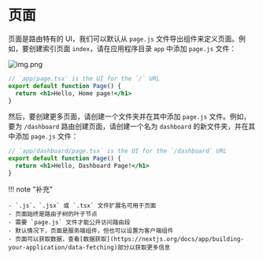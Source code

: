 # 页面

页面是路由特有的 UI，我们可以默认从 `page.js` 文件导出组件来定义页面。例如，要创建索引页面 `index`，请在应用程序目录 `app` 中添加 `page.js` 文件：

![img.png](https://mingminyu.github.io/webassets/images/abrp-01.png)

```jsx linenums="1" title="app/page.tsx"
// `app/page.tsx` is the UI for the `/` URL
export default function Page() {
  return <h1>Hello, Home page!</h1>
}
```

然后，要创建更多页面，请创建一个文件夹并在其中添加 `page.js` 文件。例如，要为 `/dashboard` 路由创建页面，请创建一个名为 `dashboard` 的新文件夹，并在其中添加 `page.js` 文件：

```jsx linenums="1" title="app/dashboard/page.tsx"
// `app/dashboard/page.tsx` is the UI for the `/dashboard` URL
export default function Page() {
  return <h1>Hello, Dashboard Page!</h1>
}
```

!!! note "补充"
    
    - `.js`、`.jsx` 或 `.tsx` 文件扩展名可用于页面
    - 页面始终是路由子树的叶子节点
    - 需要 `page.js` 文件才能公开访问路由段
    - 默认情况下，页面是服务端组件，但也可以设置为客户端组件
    - 页面可以获取数据，查看[数据获取](https://nextjs.org/docs/app/building-your-application/data-fetching)部分以获取更多信息
